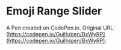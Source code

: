 # Emoji Range Slider

A Pen created on CodePen.io. Original URL: [https://codepen.io/Guilh/pen/BxWyRP](https://codepen.io/Guilh/pen/BxWyRP).



